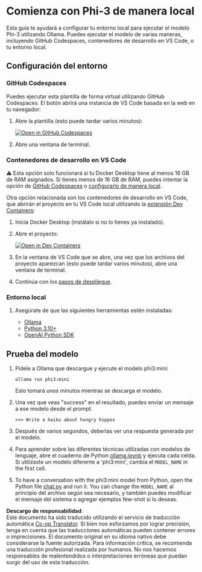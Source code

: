 <!--
CO_OP_TRANSLATOR_METADATA:
{
  "original_hash": "3edae6aebc3d0143037109e8af58f1ac",
  "translation_date": "2025-03-27T05:39:01+00:00",
  "source_file": "md\\01.Introduction\\01\\01.EnvironmentSetup.md",
  "language_code": "es"
}
-->
# Comienza con Phi-3 de manera local

Esta guía te ayudará a configurar tu entorno local para ejecutar el modelo Phi-3 utilizando Ollama. Puedes ejecutar el modelo de varias maneras, incluyendo GitHub Codespaces, contenedores de desarrollo en VS Code, o tu entorno local.

## Configuración del entorno

### GitHub Codespaces

Puedes ejecutar esta plantilla de forma virtual utilizando GitHub Codespaces. El botón abrirá una instancia de VS Code basada en la web en tu navegador:

1. Abre la plantilla (esto puede tardar varios minutos):

    [![Open in GitHub Codespaces](https://github.com/codespaces/badge.svg)](https://codespaces.new/microsoft/phi-3cookbook)

2. Abre una ventana de terminal.

### Contenedores de desarrollo en VS Code

⚠️ Esta opción solo funcionará si tu Docker Desktop tiene al menos 16 GB de RAM asignados. Si tienes menos de 16 GB de RAM, puedes intentar la opción de [GitHub Codespaces](../../../../../md/01.Introduction/01) o [configurarlo de manera local](../../../../../md/01.Introduction/01).

Otra opción relacionada son los contenedores de desarrollo en VS Code, que abrirán el proyecto en tu VS Code local utilizando la [extensión Dev Containers](https://marketplace.visualstudio.com/items?itemName=ms-vscode-remote.remote-containers):

1. Inicia Docker Desktop (instálalo si no lo tienes ya instalado).
2. Abre el proyecto:

    [![Open in Dev Containers](https://img.shields.io/static/v1?style=for-the-badge&label=Dev%20Containers&message=Open&color=blue&logo=visualstudiocode)](https://vscode.dev/redirect?url=vscode://ms-vscode-remote.remote-containers/cloneInVolume?url=https://github.com/microsoft/phi-3cookbook)

3. En la ventana de VS Code que se abre, una vez que los archivos del proyecto aparezcan (esto puede tardar varios minutos), abre una ventana de terminal.
4. Continúa con los [pasos de despliegue](../../../../../md/01.Introduction/01).

### Entorno local

1. Asegúrate de que las siguientes herramientas estén instaladas:

    * [Ollama](https://ollama.com/)
    * [Python 3.10+](https://www.python.org/downloads/)
    * [OpenAI Python SDK](https://pypi.org/project/openai/)

## Prueba del modelo

1. Pídele a Ollama que descargue y ejecute el modelo phi3:mini:

    ```shell
    ollama run phi3:mini
    ```

    Esto tomará unos minutos mientras se descarga el modelo.

2. Una vez que veas "success" en el resultado, puedes enviar un mensaje a ese modelo desde el prompt.

    ```shell
    >>> Write a haiku about hungry hippos
    ```

3. Después de varios segundos, deberías ver una respuesta generada por el modelo.

4. Para aprender sobre las diferentes técnicas utilizadas con modelos de lenguaje, abre el cuaderno de Python [ollama.ipynb](../../../../../code/01.Introduce/ollama.ipynb) y ejecuta cada celda. Si utilizaste un modelo diferente a 'phi3:mini', cambia el `MODEL_NAME` in the first cell.

5. To have a conversation with the phi3:mini model from Python, open the Python file [chat.py](../../../../../code/01.Introduce/chat.py) and run it. You can change the `MODEL_NAME` al principio del archivo según sea necesario, y también puedes modificar el mensaje del sistema o agregar ejemplos few-shot si lo deseas.

**Descargo de responsabilidad**:  
Este documento ha sido traducido utilizando el servicio de traducción automática [Co-op Translator](https://github.com/Azure/co-op-translator). Si bien nos esforzamos por lograr precisión, tenga en cuenta que las traducciones automáticas pueden contener errores o imprecisiones. El documento original en su idioma nativo debe considerarse la fuente autorizada. Para información crítica, se recomienda una traducción profesional realizada por humanos. No nos hacemos responsables de malentendidos o interpretaciones erróneas que puedan surgir del uso de esta traducción.